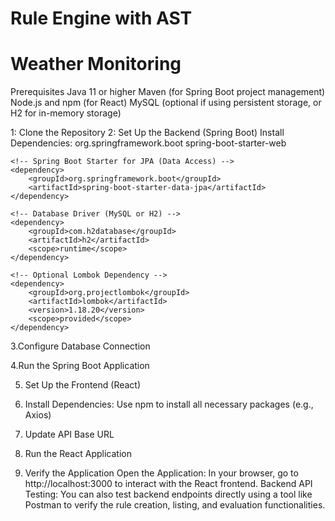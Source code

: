 # Rule Engine with AST
 
# Weather Monitoring



 Prerequisites
Java 11 or higher
Maven (for Spring Boot project management)
Node.js and npm (for React)
MySQL (optional if using persistent storage, or H2 for in-memory storage)


 1: Clone the Repository
 2: Set Up the Backend (Spring Boot)
   Install Dependencies:
   <dependencies>
    <!-- Spring Boot Starter for Web and REST APIs -->
    <dependency>
        <groupId>org.springframework.boot</groupId>
        <artifactId>spring-boot-starter-web</artifactId>
    </dependency>

    <!-- Spring Boot Starter for JPA (Data Access) -->
    <dependency>
        <groupId>org.springframework.boot</groupId>
        <artifactId>spring-boot-starter-data-jpa</artifactId>
    </dependency>

    <!-- Database Driver (MySQL or H2) -->
    <dependency>
        <groupId>com.h2database</groupId>
        <artifactId>h2</artifactId>
        <scope>runtime</scope>
    </dependency>

    <!-- Optional Lombok Dependency -->
    <dependency>
        <groupId>org.projectlombok</groupId>
        <artifactId>lombok</artifactId>
        <version>1.18.20</version>
        <scope>provided</scope>
    </dependency>
</dependencies>



3.Configure Database Connection

4.Run the Spring Boot Application

5. Set Up the Frontend (React)
   
6. Install Dependencies: Use npm to install all necessary packages (e.g., Axios)

7. Update API Base URL

8. Run the React Application

9. Verify the Application
   Open the Application: In your browser, go to http://localhost:3000 to interact with the React frontend.
   Backend API Testing: You can also test backend endpoints directly using a tool like Postman to verify the rule creation, listing, and evaluation functionalities.


